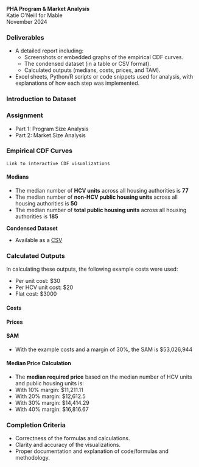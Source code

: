 **PHA Program & Market Analysis**  
Katie O’Neill for Mable  
November 2024

### 

### **Deliverables**

* A detailed report including:  
  * Screenshots or embedded graphs of the empirical CDF curves.  
  * The condensed dataset (in a table or CSV format).  
  * Calculated outputs (medians, costs, prices, and TAM).  
* Excel sheets, Python/R scripts or code snippets used for analysis, with explanations of how each step was implemented.

### **Introduction to Dataset**

### **Assignment**

* Part 1: Program Size Analysis  
* Part 2: Market Size Analysis

### **Empirical CDF Curves**

	Link to interactive CDF visualizations

#### **Medians**

* The median number of **HCV units** across all housing authorities is **77**  
* The median number of **non-HCV public housing units** across all housing authorities is **50**  
* The median number of **total public housing units** across all housing authorities is **185**

**Condensed Dataset**

* Available as a [CSV](https://drive.google.com/open?id=1-fjx3z7PpML94CtsZo5KRmYQLxwYPaAv)

### **Calculated Outputs**

In calculating these outputs, the following example costs were used:

* Per unit cost: $30  
* Per HCV unit cost: $20  
* Flat cost: $3000

#### 	**Costs**

#### 	**Prices**

#### 	**SAM**

* With the example costs and a margin of 30%, the SAM is $53,026,944

#### **Median Price Calculation**

*  The **median required price** based on the median number of HCV units and public housing units is:  
  * With 10% margin: $11,211.11  
  * With 20% margin: $12,612.5  
  * With 30% margin: $14,414.29  
  * With 40% margin: $16,816.67

### **Completion Criteria**

* Correctness of the formulas and calculations.  
* Clarity and accuracy of the visualizations.  
* Proper documentation and explanation of code/formulas and methodology.

